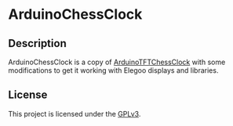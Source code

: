# ArduinoChessClock

## Description

ArduinoChessClock is a copy of [ArduinoTFTChessClock](https://github.com/javagoza/ArduinoTFTChessClock) with some 
modifications to get it working with Elegoo displays and libraries.

## License

This project is licensed under the [GPLv3](LICENSE).
